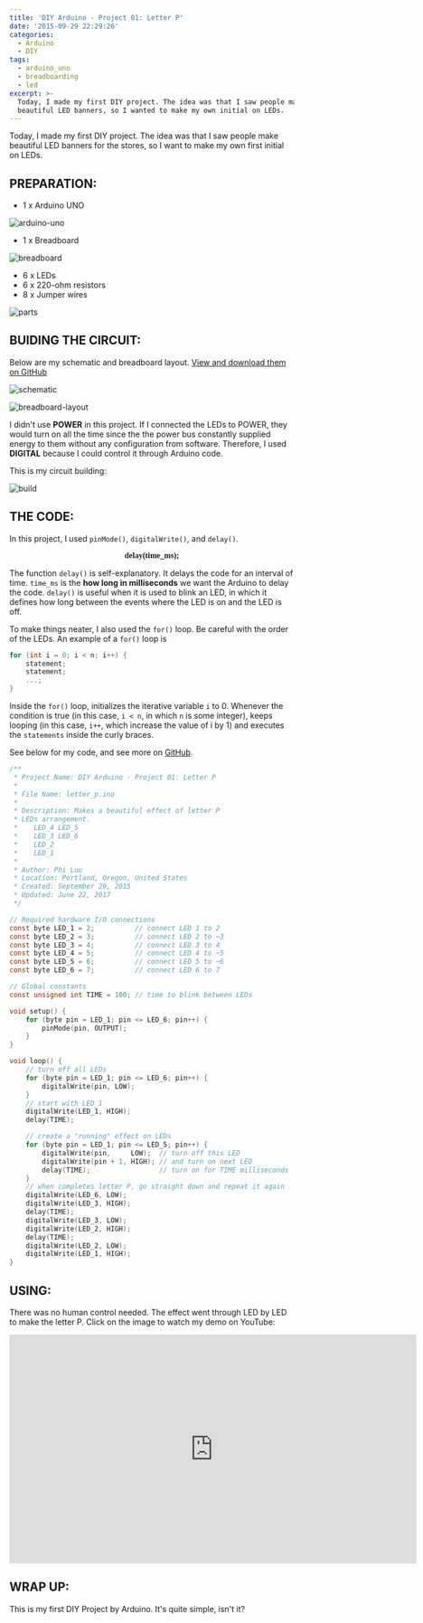 ```yaml
---
title: 'DIY Arduino - Project 01: Letter P'
date: '2015-09-29 22:29:26'
categories:
  - Arduino
  - DIY
tags:
  - arduino_uno
  - breadboarding
  - led
excerpt: >-
  Today, I made my first DIY project. The idea was that I saw people make
  beautiful LED banners, so I wanted to make my own initial on LEDs.
---
```


Today, I made my first DIY project. The idea was that I saw people make beautiful LED banners for the stores, so I want to make my own first initial on LEDs.

## **PREPARATION:**

- 1 x Arduino UNO

![arduino-uno](/images/arduino-uno.jpg)

- 1 x Breadboard

![breadboard](/images/breadboard.jpg)

- 6 x LEDs
- 6 x 220-ohm resistors
- 8 x Jumper wires

![parts](/images/diy-arduino-project-01/parts.jpg)

## **BUIDING THE CIRCUIT:**

Below are my schematic and breadboard layout. [View and download them on GitHub](https://github.com/philectron/pcb/tree/master/arduino_repo/letter_p)

![schematic](/images/diy-arduino-project-01/schematic.png)

![breadboard-layout](/images/diy-arduino-project-01/breadboard-layout.jpg)

I didn't use **POWER** in this project. If I connected the LEDs to POWER, they would turn on all the time since the the power bus constantly supplied energy to them without any configuration from software. Therefore, I used **DIGITAL** because I could control it through Arduino code.

This is my circuit building:

![build](/images/diy-arduino-project-01/build.jpg)

## **THE CODE:**

In this project, I used `pinMode()`, `digitalWrite()`, and `delay()`.

<p align="center"><font face="consolas"><b>delay(time_ms);</b></font></p>

The function `delay()` is self-explanatory. It delays the code for an interval of time. `time_ms` is the **how long in milliseconds** we want the Arduino to delay the code. `delay()` is useful when it is used to blink an LED, in which it defines how long between the events where the LED is on and the LED is off.

To make things neater, I also used the `for()` loop. Be careful with the order of the LEDs. An example of a `for()` loop is

```c
for (int i = 0; i < n; i++) {
    statement;
    statement;
    ...;
}
```

Inside the `for()` loop, initializes the iterative variable `i` to 0\. Whenever the condition is true (in this case, `i < n`, in which `n` is some integer), keeps looping (in this case, `i++`, which increase the value of i by 1) and executes the `statements` inside the curly braces.

See below for my code, and see more on [GitHub](https://github.com/philectron/arduino/tree/master/letter_p/letter_p.ino).

```c
/**
 * Project Name: DIY Arduino - Project 01: Letter P
 *
 * File Name: letter_p.ino
 *
 * Description: Makes a beautiful effect of letter P
 * LEDs arrangement.
 *    LED_4 LED_5
 *    LED_3 LED_6
 *    LED_2
 *    LED_1
 *
 * Author: Phi Luu
 * Location: Portland, Oregon, United States
 * Created: September 29, 2015
 * Updated: June 22, 2017
 */

// Required hardware I/O connections
const byte LED_1 = 2;          // connect LED 1 to 2
const byte LED_2 = 3;          // connect LED 2 to ~3
const byte LED_3 = 4;          // connect LED 3 to 4
const byte LED_4 = 5;          // connect LED 4 to ~5
const byte LED_5 = 6;          // connect LED 5 to ~6
const byte LED_6 = 7;          // connect LED 6 to 7

// Global constants
const unsigned int TIME = 100; // time to blink between LEDs

void setup() {
    for (byte pin = LED_1; pin <= LED_6; pin++) {
        pinMode(pin, OUTPUT);
    }
}

void loop() {
    // turn off all LEDs
    for (byte pin = LED_1; pin <= LED_6; pin++) {
        digitalWrite(pin, LOW);
    }
    // start with LED_1
    digitalWrite(LED_1, HIGH);
    delay(TIME);

    // create a "running" effect on LEDs
    for (byte pin = LED_1; pin <= LED_5; pin++) {
        digitalWrite(pin,     LOW);  // turn off this LED
        digitalWrite(pin + 1, HIGH); // and turn on next LED
        delay(TIME);                 // turn on for TIME milliseconds
    }
    // when completes letter P, go straight down and repeat it again
    digitalWrite(LED_6, LOW);
    digitalWrite(LED_3, HIGH);
    delay(TIME);
    digitalWrite(LED_3, LOW);
    digitalWrite(LED_2, HIGH);
    delay(TIME);
    digitalWrite(LED_2, LOW);
    digitalWrite(LED_1, HIGH);
}
```

## **USING:**

There was no human control needed. The effect went through LED by LED to make the letter P. Click on the image to watch my demo on YouTube:

<div class="embedded-video">
  <iframe width="720" height="405" src="https://www.youtube.com/embed/0pdcLAo-sFM?list=PLt_UZum7NVtmFEVMdv4XH8TgXzJvzd78x" frameborder="0" allowfullscreen></iframe>
</div>

## **WRAP UP:**

This is my first DIY Project by Arduino. It's quite simple, isn't it?
